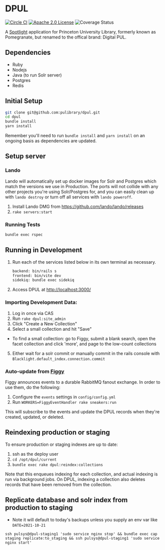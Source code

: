 # DPUL

[![Circle CI](https://circleci.com/gh/pulibrary/dpul.svg?style=svg)](https://circleci.com/gh/pulibrary/dpul)
[![Apache 2.0 License](https://img.shields.io/badge/license-Apache%202.0-blue.svg?style=plastic)](./LICENSE)
![Coverage Status](https://img.shields.io/badge/coverage-100%25-green.svg)

A [Spotlight](https://github.com/sul-dlss/spotlight) application for Princeton University Library,
formerly known as Pomegranate, but renamed to the offical brand: Digital PUL.

## Dependencies

* Ruby
* Nodejs
* Java (to run Solr server)
* Postgres
* Redis

## Initial Setup

```sh
git clone git@github.com:pulibrary/dpul.git
cd dpul
bundle install
yarn install
```

Remember you'll need to run `bundle install` and `yarn install` on an ongoing basis as dependencies are updated.

## Setup server

### Lando

Lando will automatically set up docker images for Solr and Postgres which match
the versions we use in Production. The ports will not collide with any other
projects you're using Solr/Postgres for, and you can easily clean up with `lando
destroy` or turn off all services with `lando poweroff`.

1. Install Lando DMG from <https://github.com/lando/lando/releases>
1. `rake servers:start`

### Running Tests

```sh
bundle exec rspec
```

## Running in Development
1. Run each of the services listed below in its own terminal as necessary. 
    ```sh
    backend: bin/rails s
    frontend: bin/vite dev
    sidekiq: bundle exec sidekiq
    ```
1. Access DPUL at <http://localhost:3000/>


### Importing Development Data:

1. Log in once via CAS
2. Run `rake dpul:site_admin`
3. Click "Create a New Collection"
4. Select a small collection and hit "Save"
  - To find a small collection: go to Figgy, submit a blank search, open the facet collection and click 'more', and page to the low-count collections
5. Either wait for a solr commit or manually commit in the rails console with
   `Blacklight.default_index.connection.commit`

### Auto-update from [Figgy](https://github.com/pulibrary/figgy)

Figgy announces events to a durable RabbitMQ fanout exchange. In order to use them, do the
following:

1. Configure the `events` settings in `config/config.yml`
2. Run `WORKERS=FiggyEventHandler rake sneakers:run`

This will subscribe to the events and update the DPUL records when they're
created, updated, or deleted.

## Reindexing production or staging
To ensure production or staging indexes are up to date:

1. ssh as the deploy user
1. `cd /opt/dpul/current`
1. `bundle exec rake dpul:reindex:collections`

Note that this enqueues indexing for each collection, and actual indexing is run
via background jobs. On DPUL, indexing a collection also deletes records that
have been removed from the collection.

## Replicate database and solr index from production to staging

* Note it will default to today's backups unless you supply an env var like `DATE=2021-10-21`

```
ssh pulsys@dpul-staging1 'sudo service nginx stop' && bundle exec cap staging replicate:to_staging && ssh pulsys@dpul-staging1 'sudo service nginx start'
```
